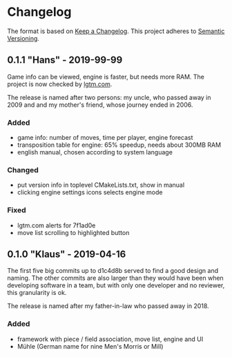 # Changelog

The format is based on [Keep a Changelog](https://keepachangelog.com/en/1.0.0/).
This project adheres to [Semantic Versioning](https://semver.org/spec/v2.0.0.html).


## 0.1.1 "Hans" - 2019-99-99

Game info can be viewed, engine is faster, but needs more RAM. The project is
now checked by [lgtm.com](https://lgtm.com/projects/g/edersasch/boardgames/).

The release is named after two persons: my uncle, who passed away in 2009 and
and my mother's friend, whose journey ended in 2006.


### Added

- game info: number of moves, time per player, engine forecast
- transposition table for engine: 65% speedup, needs about 300MB RAM
- english manual, chosen according to system language


### Changed

- put version info in toplevel CMakeLists.txt, show in manual
- clicking engine settings icons selects engine mode


### Fixed

- lgtm.com alerts for 7f1ad0e
- move list scrolling to highlighted button


## 0.1.0 "Klaus" - 2019-04-16

The first five big commits up to d1c4d8b served to find a good design and
naming. The other commits are also larger than they would have been when
developing software in a team, but with only one developer and no reviewer,
this granularity is ok.

The release is named after my father-in-law who passed away in 2018.


### Added

- framework with piece / field association, move list, engine and UI
- Mühle (German name for nine Men's Morris or Mill)
